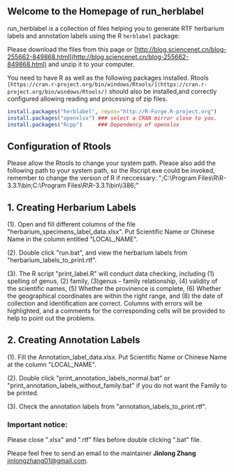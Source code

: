 ## Welcome to the Homepage of run_herblabel

run_herblabel is a collection of files helping you to generate RTF herbarium labels and annotation labels using the R `herblabel` package: 

Please download the files from this page or [http://blog.sciencenet.cn/blog-255662-849868.html](http://blog.sciencenet.cn/blog-255662-849868.html) and unzip it to your computer. 

You need to have R as well as the following packages installed. Rtools `[https://cran.r-project.org/bin/windows/Rtools/](https://cran.r-project.org/bin/windows/Rtools/)` should also be installed,and correctly configured allowing reading and processing of zip files. 

```R
install.packages("herblabel", repos="http://R-Forge.R-project.org")
install.packages("openxlsx") ### select a CRAN mirror close to you. 
install.packages("Rcpp")     ### Dependency of openxlsx
```

## Configuration of Rtools
Please allow the Rtools to change your system path. 
Please also add the following path to your system path, so the Rscript.exe could be invoked, remember to change the version of R if neccessary: 
";C:\Program Files\R\R-3.3.1\bin;C:\Program Files\R\R-3.3.1\bin\i386;" 

## 1. Creating Herbarium Labels

(1). Open and fill different columns of the file "herbarium_specimens_label_data.xlsx". Put Scientific Name or Chinese Name in the column entitled "LOCAL_NAME".

(2). Double click "run.bat", and view the herbarium labels from "herbarium_labels_to_print.rtf". 

(3). The R script "print_label.R" will conduct data checking, including (1) spelling of genus, (2) family,  (3)genus - family relationship, (4) validity of the scientific names, (5) Whether the provinence is complete, (6) Whether the geographical coordinates are within the right range, and (8) the date of collection and identification are correct. Columns with errors will be highlighted, and a comments for the corresponding cells will be provided to help to point out the problems. 

## 2. Creating Annotation Labels

(1). Fill the Annotation_label_data.xlsx. Put Scientific Name or Chinese Name at the column "LOCAL_NAME".

(2). Double click "print_annotation_labels_normal.bat" or "print_annotation_labels_without_family.bat" if you do not want the Family to be printed. 

(3). Check the annotation labels from "annotation_labels_to_print.rtf".

### Important notice: 
Please close ".xlsx" and ".rtf" files before double clicking ".bat" file. 

Please feel free to send an email to the maintainer **Jinlong Zhang** <jinlongzhang01@gmail.com>.
